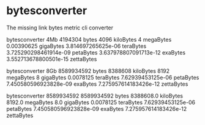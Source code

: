# bytesconverter
The missing link bytes metric cli converter

bytesconverter 4Mb 
4194304                   bytes 
4096                      kiloBytes 
4                         megaBytes 
0.00390625                gigaBytes 
3.814697265625e-06        teraBytes 
3.725290298461914e-09     petaBytes 
3.637978807091713e-12     exaBytes 
3.552713678800501e-15     zettaBytes 
 
bytesconverter 8Gb 
8589934592                bytes 
8388608                   kiloBytes 
8192                      megaBytes 
8                         gigaBytes 
0.0078125                 teraBytes 
7.62939453125e-06         petaBytes 
7.450580596923828e-09     exaBytes 
7.275957614183426e-12     zettaBytes 
 
 
bytesconverter 8589934592 
8589934592                bytes 
8388608.0                 kiloBytes 
8192.0                    megaBytes 
8.0                       gigaBytes 
0.0078125                 teraBytes 
7.62939453125e-06         petaBytes 
7.450580596923828e-09     exaBytes 
7.275957614183426e-12     zettaBytes 
